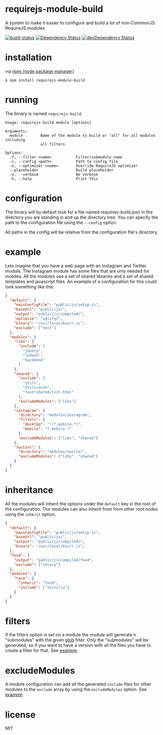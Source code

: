 requirejs-module-build
===

A system to make it easier to configure and build a lot of non-CommonJS RequireJS modules.

[![build-status](https://travis-ci.org/vgno/requirejs-module-build.svg?branch=master)](http://travis-ci.org/vgno/requirejs-module-build)
[![Dependency Status](https://david-dm.org/vgno/requirejs-module-build.svg)](https://david-dm.org/vgno/requirejs-module-build)
[![devDependency Status](https://david-dm.org/vgno/requirejs-module-build/dev-status.svg)](https://david-dm.org/vgno/requirejs-module-build#info=devDependencies)

installation
====

via [npm (node package manager)](http://github.com/isaacs/npm)

    $ npm install requirejs-module-build

running
====

The binary is named `requirejs-build`.

```
Usage: requirejs-build module [options]

Arguments:
  module        Name of the module to build or "all" for all modules including
                all filters

Options:
  -f, --filter <name>           Filter/submodule name
  -c, --config <path>           Path to config file
  -o, --optimizer <name>        Override RequireJS optimizer
  --placeholder                 Build placeholder
  -v, --verbose                 Be verbose
  -h, --help                    Print this

```

configuration
====

The binary will by default look for a file named requirejs-build.json in the directory you are standing in and up the directory tree. You can specify the path to the configuration file using the `--config` option.

All paths in the config will be relative from the configuration file's directory.

example
=====

Lets imagine that you have a web page with an Instagram and Twitter module. The Instagram module
has some files that are only needed for mobiles.
All the modules use a set of shared libraries and a set of shared templates and javascript files.
An example of a configuration for this could look something like this:

``` json
{
  "default": {
    "mainConfigFile": "public/js/setup.js",
    "baseUrl": "public/js/",
    "output": "public/js/compiled/",
    "optimize": "uglify2",
    "binary": "/usr/local/bin/r.js",
    "exclude": ["text"]
  },
  "modules": {
    "libs": {
      "include": [
        "jquery",
        "lodash",
        "backbone"
      ]
    },
    "shared": {
      "include": [
        "utils",
        "utils/auth",
        "text!shared/list.html"
      ],
      "excludeModules": ["libs"]
    },
    "instagram": {
      "directory": "modules/instagram",
      "filters": {
        "desktop": "!(*.mobile.*)",
        "mobile": "*.mobile.*"
      },
      "excludeModules": ["libs", "shared"]
    },
    "twitter": {
      "directory": "modules/twitter",
      "excludeModules": ["libs", "shared"]
    }
  }
}
```

inheritance
=====

All the modules will inherit the options under the `default` key in the root of the configuration. The modules can also inherit from from other root nodes using the `inherit` option.

``` json
{
  "default": {
    "mainConfigFile": "public/js/setup.js",
    "baseUrl": "public/js/",
    "output": "public/js/compiled/",
    "binary": "/usr/local/bin/r.js",
  },
  "food": {
    "output": "public/js/compiled/food",
    "exclude": ["celery"]
  },
  "modules": {
    "taco": {
      "inherit": "food",
      "include": ["tortilla"]
    }
  }
}
```

filters
=====

If the filters option is set on a module the module will generate n "submodules" with the given [glob](https://github.com/isaacs/node-glob) filter. Only the "submodules" will be generated, so if you want to have a version with all the files you have to create a filter for that. See [example](#example).

excludeModules
=====

A module configuration can add all the generated `include` files for other modules to the `exclude` array by using the `excludeModules` option. See [example](#example).

license
====

MIT
